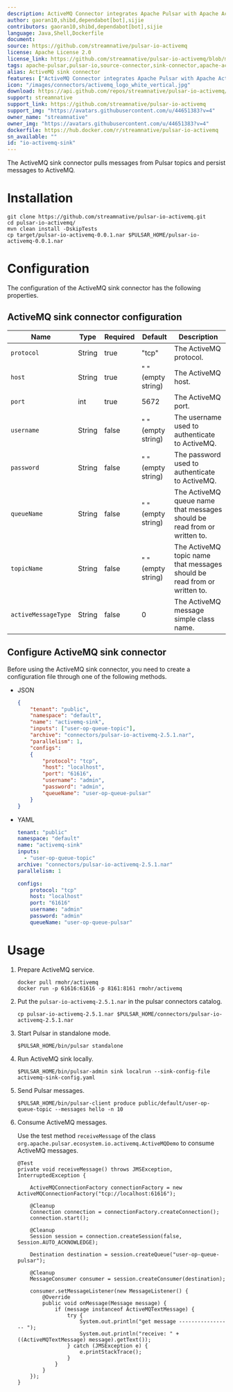 ```yaml
---
description: ActiveMQ Connector integrates Apache Pulsar with Apache ActiveMQ. 
author: gaoran10,shibd,dependabot[bot],sijie
contributors: gaoran10,shibd,dependabot[bot],sijie
language: Java,Shell,Dockerfile
document:
source: https://github.com/streamnative/pulsar-io-activemq
license: Apache License 2.0
license_link: https://github.com/streamnative/pulsar-io-activemq/blob/master/LICENSE
tags: apache-pulsar,pulsar-io,source-connector,sink-connector,apache-activemq
alias: ActiveMQ sink connector
features: ["ActiveMQ Connector integrates Apache Pulsar with Apache ActiveMQ. "]
icon: "/images/connectors/activemq_logo_white_vertical.jpg"
download: https://api.github.com/repos/streamnative/pulsar-io-activemq/tarball/refs/tags/v3.0.2.3
support: streamnative
support_link: https://github.com/streamnative/pulsar-io-activemq
support_img: "https://avatars.githubusercontent.com/u/44651383?v=4"
owner_name: "streamnative"
owner_img: "https://avatars.githubusercontent.com/u/44651383?v=4"
dockerfile: https://hub.docker.com/r/streamnative/pulsar-io-activemq
sn_available: ""
id: "io-activemq-sink"
---
```



The ActiveMQ sink connector pulls messages from Pulsar topics and persist messages to ActiveMQ.

# Installation

```
git clone https://github.com/streamnative/pulsar-io-activemq.git
cd pulsar-io-activemq/
mvn clean install -DskipTests
cp target/pulsar-io-activemq-0.0.1.nar $PULSAR_HOME/pulsar-io-activemq-0.0.1.nar
```

# Configuration 

The configuration of the ActiveMQ sink connector has the following properties.

## ActiveMQ sink connector configuration

| Name | Type|Required | Default | Description 
|------|----------|----------|---------|-------------|
| `protocol` |String| true | "tcp" | The ActiveMQ protocol. |
| `host` | String| true | " " (empty string) | The ActiveMQ host. |
| `port` | int |true | 5672 | The ActiveMQ port. |
| `username` | String|false | " " (empty string) | The username used to authenticate to ActiveMQ. |
| `password` | String|false | " " (empty string) | The password used to authenticate to ActiveMQ. |
| `queueName` | String|false | " " (empty string) | The ActiveMQ queue name that messages should be read from or written to. |
| `topicName` | String|false | " " (empty string) | The ActiveMQ topic name that messages should be read from or written to. |
| `activeMessageType` | String|false |0 | The ActiveMQ message simple class name. |

## Configure ActiveMQ sink connector

Before using the ActiveMQ sink connector, you need to create a configuration file through one of the following methods.

* JSON 

    ```json
    {
        "tenant": "public",
        "namespace": "default",
        "name": "activemq-sink",
        "inputs": ["user-op-queue-topic"],
        "archive": "connectors/pulsar-io-activemq-2.5.1.nar",
        "parallelism": 1,
        "configs":
        {
            "protocol": "tcp",
            "host": "localhost",
            "port": "61616",
            "username": "admin",
            "password": "admin",
            "queueName": "user-op-queue-pulsar"
        }
    }
    ```

* YAML

    ```yaml
    tenant: "public"
    namespace: "default"
    name: "activemq-sink"
    inputs: 
      - "user-op-queue-topic"
    archive: "connectors/pulsar-io-activemq-2.5.1.nar"
    parallelism: 1
    
    configs:
        protocol: "tcp"
        host: "localhost"
        port: "61616"
        username: "admin"
        password: "admin"
        queueName: "user-op-queue-pulsar"
    ```

# Usage

1. Prepare ActiveMQ service.

    ```
    docker pull rmohr/activemq
    docker run -p 61616:61616 -p 8161:8161 rmohr/activemq
    ```

2. Put the `pulsar-io-activemq-2.5.1.nar` in the pulsar connectors catalog.

    ```
    cp pulsar-io-activemq-2.5.1.nar $PULSAR_HOME/connectors/pulsar-io-activemq-2.5.1.nar
    ```

3. Start Pulsar in standalone mode.

    ```
    $PULSAR_HOME/bin/pulsar standalone
    ```

4. Run ActiveMQ sink locally.

    ```
    $PULSAR_HOME/bin/pulsar-admin sink localrun --sink-config-file activemq-sink-config.yaml
    ```

5. Send Pulsar messages.

    ```
    $PULSAR_HOME/bin/pulsar-client produce public/default/user-op-queue-topic --messages hello -n 10
    ```

6. Consume ActiveMQ messages.

    Use the test method `receiveMessage` of the class `org.apache.pulsar.ecosystem.io.activemq.ActiveMQDemo` 
to consume ActiveMQ messages.

    ```
    @Test
    private void receiveMessage() throws JMSException, InterruptedException {
    
        ActiveMQConnectionFactory connectionFactory = new ActiveMQConnectionFactory("tcp://localhost:61616");
    
        @Cleanup
        Connection connection = connectionFactory.createConnection();
        connection.start();
    
        @Cleanup
        Session session = connection.createSession(false, Session.AUTO_ACKNOWLEDGE);
    
        Destination destination = session.createQueue("user-op-queue-pulsar");
    
        @Cleanup
        MessageConsumer consumer = session.createConsumer(destination);
    
        consumer.setMessageListener(new MessageListener() {
            @Override
            public void onMessage(Message message) {
                if (message instanceof ActiveMQTextMessage) {
                    try {
                        System.out.println("get message ----------------- ");
                        System.out.println("receive: " + ((ActiveMQTextMessage) message).getText());
                    } catch (JMSException e) {
                        e.printStackTrace();
                    }
                }
            }
        });
    }
    ```


